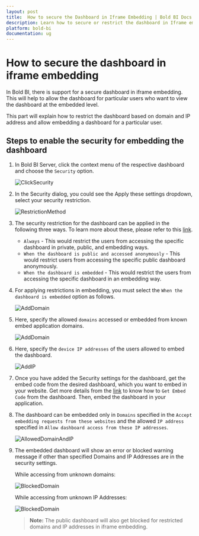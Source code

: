 ```yaml
---
layout: post
title:  How to secure the Dashboard in Iframe Embedding | Bold BI Docs
description: Learn how to secure or restrict the dashboard in Iframe embedding based on domains and IP addresses configuration in Bold BI application.
platform: bold-bi
documentation: ug
---
```


# How to secure the dashboard in iframe embedding
In Bold BI, there is support for a secure dashboard in iframe embedding. This will help to allow the dashboard for particular users who want to view the dashboard at the embedded level.

This part will explain how to restrict the dashboard based on domain and IP address and allow embedding a dashboard for a particular user.

## Steps to enable the security for embedding the dashboard
1. In Bold BI Server, click the context menu of the respective dashboard and choose the `Security` option.

    ![ClickSecurity](/bold-bi-docs/static/assets/embedded/faq/images/dashboard_security_option.png)

2. In the Security dialog, you could see the Apply these settings dropdown, select your security restriction.

    ![RestrictionMethod](/bold-bi-docs/static/assets/embedded/faq/images/security_settings_dropdown.png)


3. The security restriction for the dashboard can be applied in the following three ways. To learn more about these, please refer to this [link](/cloud-bi/managing-resources/manage-dashboards/advanced-dashboard-security/#when-to-apply-these-settings).

    * `Always` - This would restrict the users from accessing the specific dashboard in private, public, and embedding ways.
    * `When the dashboard is public and accessed anonymously` - This would restrict users from accessing the specific public dashboard anonymously.
    * `When the dashboard is embedded` - This would restrict the users from accessing the specific dashboard in an embedding way.

4. For applying restrictions in embedding, you must select the `When the dashboard is embedded` option as follows.

    ![AddDomain](/bold-bi-docs/static/assets/embedded/faq/images/security_settings_selection.png)


5. Here, specify the allowed `domains` accessed or embedded from known embed application domains.

    ![AddDomain](/bold-bi-docs/static/assets/embedded/faq/images/secured_domains.png)


6. Here, specify the `device IP addresses` of the users allowed to embed the dashboard.

    ![AddIP](/bold-bi-docs/static/assets/embedded/faq/images/secured_ipaddress.png)

7. Once you have added the Security settings for the dashboard, get the embed code from the desired dashboard, which you want to embed in your website. Get more details from the [link](/embedded-bi/iframe-based/dashboard-view-mode/#steps-to-embed-dashboard-in-view-mode-using-url) to know how to `Get Embed Code` from the dashboard. Then, embed the dashboard in your application.

8. The dashboard can be embedded only in `Domains` specified in the `Accept embedding requests from these websites` and the allowed `IP address` specified in `Allow dashboard access from these IP addresses`.

    ![AllowedDomainAndIP](/bold-bi-docs/static/assets/embedded/faq/images/allowed_domains_ipaddresses.png)

9. The embedded dashboard will show an error or blocked warning message if other than specified Domains and IP Addresses are in the security settings.

    While accessing from unknown domains:

    ![BlockedDomain](/bold-bi-docs/static/assets/embedded/faq/images/restricted_domain_page.png)

    While accessing from unknown IP Addresses:

    ![BlockedDomain](/bold-bi-docs/static/assets/embedded/faq/images/restricted_ip_address.png)

    >**Note:**  The public dashboard will also get blocked for restricted domains and IP addresses in iframe embedding.